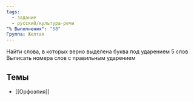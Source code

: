 ```yaml
---
tags:
  - задание
  - русский/культура-речи
"% Выполнения": "58"
Группа: Желтая
---
```

Найти слова, в которых верно выделена буква под ударением
5 слов
Выписать номера слов с правильным ударением

## Темы
- [[Орфоэпия]]